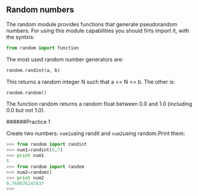 ## Random numbers

The random module provides functions that generate pseudorandom numbers.
For using this module capabilities you should firts import it, with the syntxis:
```python
from random import function
```

The most used random number generators are:
```python
random.randint(a, b)
```
This returns a random integer N such that a <= N <= b.
The other is:
```python
random.random()
```
The function random returns a random float between 0.0 and 1.0 (including 0.0
but not 1.0).

######Practice 1

Create two numbers: `num1`using randit and `num2`using random.Print them:
```python
>>> from random import randint
>>> num1=randint(5,7)
>>> print num1
5
>>> from random import random
>>> num2=random()
>>> print num2
0.769876247837
>>>
```
